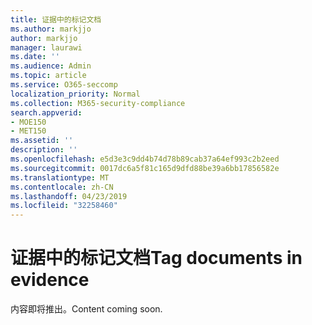 ```yaml
---
title: 证据中的标记文档
ms.author: markjjo
author: markjjo
manager: laurawi
ms.date: ''
ms.audience: Admin
ms.topic: article
ms.service: O365-seccomp
localization_priority: Normal
ms.collection: M365-security-compliance
search.appverid:
- MOE150
- MET150
ms.assetid: ''
description: ''
ms.openlocfilehash: e5d3e3c9dd4b74d78b89cab37a64ef993c2b2eed
ms.sourcegitcommit: 0017dc6a5f81c165d9dfd88be39a6bb17856582e
ms.translationtype: MT
ms.contentlocale: zh-CN
ms.lasthandoff: 04/23/2019
ms.locfileid: "32258460"
---
```

# <a name="tag-documents-in-evidence"></a><span data-ttu-id="7fdf7-102">证据中的标记文档</span><span class="sxs-lookup"><span data-stu-id="7fdf7-102">Tag documents in evidence</span></span>

<span data-ttu-id="7fdf7-103">内容即将推出。</span><span class="sxs-lookup"><span data-stu-id="7fdf7-103">Content coming soon.</span></span>